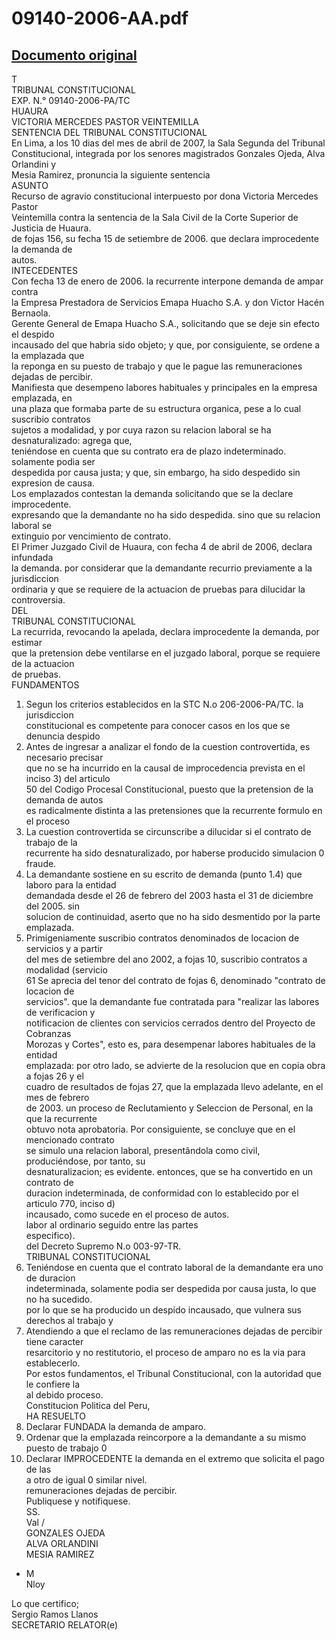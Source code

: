 
09140-2006-AA.pdf
=================
  
[Documento original](https://tc.gob.pe/jurisprudencia/2007/09140-2006-AA.pdf)  
---  
T  
TRIBUNAL CONSTITUCIONAL  
EXP. N.° 09140-2006-PA/TC  
HUAURA  
VICTORIA MERCEDES PASTOR VEINTEMILLA  
SENTENCIA DEL TRIBUNAL CONSTITUCIONAL  
En Lima, a los 10 dias del mes de abril de 2007, la Sala Segunda del Tribunal  
Constitucional, integrada por los senores magistrados Gonzales Ojeda, Alva Orlandini y  
Mesia Ramirez, pronuncia la siguiente sentencia  
ASUNTO  
Recurso de agravio constitucional interpuesto por dona Victoria Mercedes Pastor  
Veintemilla contra la sentencia de la Sala Civil de la Corte Superior de Justicia de Huaura.  
de fojas 156, su fecha 15 de setiembre de 2006. que declara improcedente la demanda de  
autos.  
INTECEDENTES  
Con fecha 13 de enero de 2006. la recurrente interpone demanda de ampar contra  
la Empresa Prestadora de Servicios Emapa Huacho S.A. y don Victor Hacén Bernaola.  
Gerente General de Emapa Huacho S.A., solicitando que se deje sin efecto el despido  
incausado del que habria sido objeto; y que, por consiguiente, se ordene a la emplazada que  
la reponga en su puesto de trabajo y que le pague las remuneraciones dejadas de percibir.  
Manifiesta que desempeno labores habituales y principales en la empresa emplazada, en  
una plaza que formaba parte de su estructura organica, pese a lo cual suscribio contratos  
sujetos a modalidad, y por cuya razon su relacion laboral se ha desnaturalizado: agrega que,  
teniéndose en cuenta que su contrato era de plazo indeterminado. solamente podia ser  
despedida por causa justa; y que, sin embargo, ha sido despedido sin expresion de causa.  
Los emplazados contestan la demanda solicitando que se la declare improcedente.  
expresando que la demandante no ha sido despedida. sino que su relacion laboral se  
extinguio por vencimiento de contrato.  
El Primer Juzgado Civil de Huaura, con fecha 4 de abril de 2006, declara infundada  
la demanda. por considerar que la demandante recurrio previamente a la jurisdiccion  
ordinaria y que se requiere de la actuacion de pruebas para dilucidar la controversia.  
DEL  
TRIBUNAL CONSTITUCIONAL  
La recurrida, revocando la apelada, declara improcedente la demanda, por estimar  
que la pretension debe ventilarse en el juzgado laboral, porque se requiere de la actuacion  
de pruebas.  
FUNDAMENTOS  
1. Segun los criterios establecidos en la STC N.o 206-2006-PA/TC. la jurisdiccion  
constitucional es competente para conocer casos en los que se denuncia despido  
2. Antes de ingresar a analizar el fondo de la cuestion controvertida, es necesario precisar  
que no se ha incurrido en la causal de improcedencia prevista en el inciso 3) del articulo  
50 del Codigo Procesal Constitucional, puesto que la pretension de la demanda de autos  
es radicalmente distinta a las pretensiones que la recurrente formulo en el proceso  
3. La cuestion controvertida se circunscribe a dilucidar si el contrato de trabajo de la  
recurrente ha sido desnaturalizado, por haberse producido simulacion 0 fraude.  
4. La demandante sostiene en su escrito de demanda (punto 1.4) que laboro para la entidad  
demandada desde el 26 de febrero del 2003 hasta el 31 de diciembre del 2005. sin  
solucion de continuidad, aserto que no ha sido desmentido por la parte emplazada.  
5. Primigeniamente suscribio contratos denominados de locacion de servicios y a partir  
del mes de setiembre del ano 2002, a fojas 10, suscribio contratos a modalidad (servicio  
61 Se aprecia del tenor del contrato de fojas 6, denominado "contrato de locacion de  
servicios". que la demandante fue contratada para "realizar las labores de verificacion y  
notificacion de clientes con servicios cerrados dentro del Proyecto de Cobranzas  
Morozas y Cortes", esto es, para desempenar labores habituales de la entidad  
emplazada: por otro lado, se advierte de la resolucion que en copia obra a fojas 26 y el  
cuadro de resultados de fojas 27, que la emplazada llevo adelante, en el mes de febrero  
de 2003. un proceso de Reclutamiento y Seleccion de Personal, en la que la recurrente  
obtuvo nota aprobatoria. Por consiguiente, se concluye que en el mencionado contrato  
se simulo una relacion laboral, presentândola como civil, produciéndose, por tanto, su  
desnaturalizacion; es evidente. entonces, que se ha convertido en un contrato de  
duracion indeterminada, de conformidad con lo establecido por el articulo 770, inciso d)  
incausado, como sucede en el proceso de autos.  
labor al ordinario seguido entre las partes  
especifico).  
del Decreto Supremo N.o 003-97-TR.  
TRIBUNAL CONSTITUCIONAL  
7. Teniéndose en cuenta que el contrato laboral de la demandante era uno de duracion  
indeterminada, solamente podia ser despedida por causa justa, lo que no ha sucedido.  
por lo que se ha producido un despido incausado, que vulnera sus derechos al trabajo y  
8. Atendiendo a que el reclamo de las remuneraciones dejadas de percibir tiene caracter  
resarcitorio y no restitutorio, el proceso de amparo no es la via para establecerlo.  
Por estos fundamentos, el Tribunal Constitucional, con la autoridad que le confiere la  
al debido proceso.  
Constitucion Politica del Peru,  
HA RESUELTO  
1. Declarar FUNDADA la demanda de amparo.  
2. Ordenar que la emplazada reincorpore a la demandante a su mismo puesto de trabajo 0  
3. Declarar IMPROCEDENTE la demanda en el extremo que solicita el pago de las  
a otro de igual 0 similar nivel.  
remuneraciones dejadas de percibir.  
Publiquese y notifiquese.  
SS.  
Val /  
GONZALES OJEDA  
ALVA ORLANDINI  
MESIA RAMIREZ  
- M  
Nloy  
  
Lo que certifico;  
Sergio Ramos Llanos  
SECRETARIO RELATOR(e)